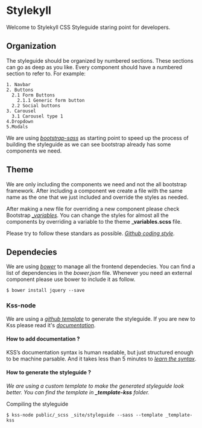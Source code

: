 # Stylekyll  

Welcome to Stylekyll CSS Styleguide staring point for developers.

## Organization

The styleguide should be organized by numbered sections. These sections can go as deep as you like. Every component should have a numbered section to refer to. For example:

    1. Navbar
    2. Buttons
      2.1 Form Buttons
        2.1.1 Generic form button
      2.2 Social buttons
    3. Carousel
      3.1 Carousel type 1
    4.Dropdown
    5.Modals

We are using [*bootstrap-sass*](https://github.com/twbs/bootstrap-sass) as starting point to speed up the process of building the styleguide as we can see bootstrap already has some components we need. 

## Theme

We are only including the components we need and not the all bootstrap framework. After including a component we create a file with the same name as the one that we just included and override the styles as needed.

After making a new file for overriding a new component please check Bootstrap [*_variables*](https://github.com/twbs/bootstrap-sass/blob/master/assets/stylesheets/bootstrap/_variables.scss). You can change the styles for almost all the components by overriding a variable to the theme **_variables.scss** file.

Please try to follow these standars as possible. [*Github coding style*](https://github.com/styleguide/css).

## Dependecies 

We are using [*bower*](https://github.com/bower/bower) to manage all the frontend dependecies. You can find a list of dependencies in the *bower.json* file.
Whenever you need an external component please use bower to include it as follow.
    
    $ bower install jquery --save

### Kss-node

We are using a [*github template*](https://github.com/1026/kss-node-template-such-as-github) to generate the styleguide. 
If you are new to Kss please read it's [*documentation*](http://warpspire.com/kss/syntax/).


#### How to add documentation ?

KSS’s documentation syntax is human readable, but just structured enough to be machine parsable. And it takes less than 5 minutes to [*learn the syntax*](http://warpspire.com/kss/syntax/).



#### How to generate the styleguide ?

*We are using a custom template to make the generated styleguide look better. You can find the template in **_template-kss** folder.*

Compiling the styleguide
    
    $ kss-node public/_scss _site/styleguide --sass --template _template-kss
